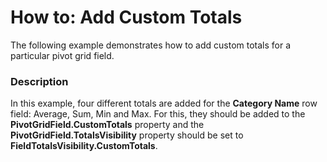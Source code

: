 # How to: Add Custom Totals


<p>The following example demonstrates how to add custom totals for a particular pivot grid field.</p>


<h3>Description</h3>

<p>In this example, four different totals are added for the <strong>Category Name</strong> row field: Average, Sum, Min and Max. For this, they should be added to the <strong>PivotGridField.CustomTotals</strong> property and the <strong>PivotGridField.TotalsVisibility</strong> property should be set to <strong>FieldTotalsVisibility.CustomTotals</strong>.</p>

<br/>


